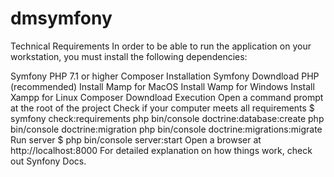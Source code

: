 # dmsymfony
Technical Requirements
In order to be able to run the application on your workstation, you must install the following dependencies:

Symfony
PHP 7.1 or higher
Composer
Installation
Symfony
Downdload
PHP (recommended)
Install Mamp for MacOS
Install Wamp for Windows
Install Xampp for Linux
Composer
Downdload
Execution
Open a command prompt at the root of the project
Check if your computer meets all requirements $ symfony check:requirements
php bin/console doctrine:database:create
php bin/console doctrine:migration
php bin/console doctrine:migrations:migrate
Run server $ php bin/console server:start
Open a browser at http://localhost:8000
For detailed explanation on how things work, check out Synfony Docs.
